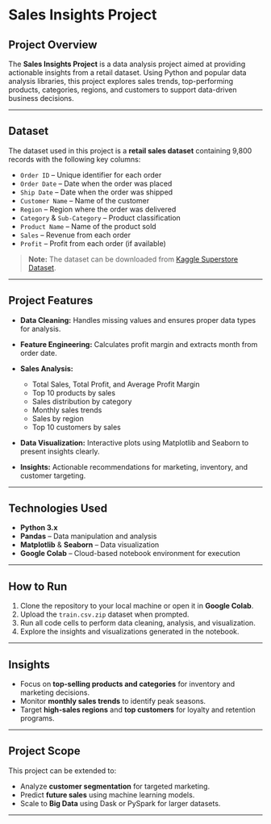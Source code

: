 # Sales Insights Project

## Project Overview

The **Sales Insights Project** is a data analysis project aimed at providing actionable insights from a retail dataset. Using Python and popular data analysis libraries, this project explores sales trends, top-performing products, categories, regions, and customers to support data-driven business decisions.

---

## Dataset

The dataset used in this project is a **retail sales dataset** containing 9,800 records with the following key columns:

* `Order ID` – Unique identifier for each order
* `Order Date` – Date when the order was placed
* `Ship Date` – Date when the order was shipped
* `Customer Name` – Name of the customer
* `Region` – Region where the order was delivered
* `Category` & `Sub-Category` – Product classification
* `Product Name` – Name of the product sold
* `Sales` – Revenue from each order
* `Profit` – Profit from each order (if available)

> **Note:** The dataset can be downloaded from [Kaggle Superstore Dataset](https://www.kaggle.com/datasets/vivek468/superstore-dataset-final).

---

## Project Features

* **Data Cleaning:** Handles missing values and ensures proper data types for analysis.
* **Feature Engineering:** Calculates profit margin and extracts month from order date.
* **Sales Analysis:**

  * Total Sales, Total Profit, and Average Profit Margin
  * Top 10 products by sales
  * Sales distribution by category
  * Monthly sales trends
  * Sales by region
  * Top 10 customers by sales
* **Data Visualization:** Interactive plots using Matplotlib and Seaborn to present insights clearly.
* **Insights:** Actionable recommendations for marketing, inventory, and customer targeting.

---

## Technologies Used

* **Python 3.x**
* **Pandas** – Data manipulation and analysis
* **Matplotlib** & **Seaborn** – Data visualization
* **Google Colab** – Cloud-based notebook environment for execution

---

## How to Run

1. Clone the repository to your local machine or open it in **Google Colab**.
2. Upload the `train.csv.zip` dataset when prompted.
3. Run all code cells to perform data cleaning, analysis, and visualization.
4. Explore the insights and visualizations generated in the notebook.

---

## Insights

* Focus on **top-selling products and categories** for inventory and marketing decisions.
* Monitor **monthly sales trends** to identify peak seasons.
* Target **high-sales regions** and **top customers** for loyalty and retention programs.

---

## Project Scope

This project can be extended to:

* Analyze **customer segmentation** for targeted marketing.
* Predict **future sales** using machine learning models.
* Scale to **Big Data** using Dask or PySpark for larger datasets.

---

